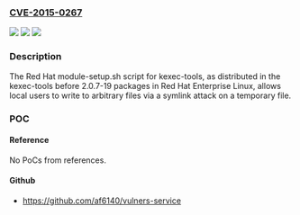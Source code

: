 ### [CVE-2015-0267](https://cve.mitre.org/cgi-bin/cvename.cgi?name=CVE-2015-0267)
![](https://img.shields.io/static/v1?label=Product&message=n%2Fa&color=blue)
![](https://img.shields.io/static/v1?label=Version&message=n%2Fa&color=blue)
![](https://img.shields.io/static/v1?label=Vulnerability&message=n%2Fa&color=brighgreen)

### Description

The Red Hat module-setup.sh script for kexec-tools, as distributed in the kexec-tools before 2.0.7-19 packages in Red Hat Enterprise Linux, allows local users to write to arbitrary files via a symlink attack on a temporary file.

### POC

#### Reference
No PoCs from references.

#### Github
- https://github.com/af6140/vulners-service

